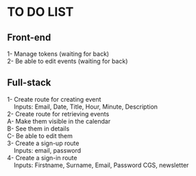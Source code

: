 # TO DO LIST  
  
## Front-end  
1- Manage tokens (waiting for back)  
2- Be able to edit events (waiting for back)  
  
  
## Full-stack  
1- Create route for creating event  
&nbsp;&nbsp;&nbsp;&nbsp;Inputs: Email, Date, Title, Hour, Minute, Description  
2- Create route for retrieving events  
    A- Make them visible in the calendar  
    B- See them in details  
    C- Be able to edit them  
3- Create a sign-up route  
&nbsp;&nbsp;&nbsp;&nbsp;Inputs: email, password  
4- Create a sign-in route  
&nbsp;&nbsp;&nbsp;&nbsp;Inputs: Firstname, Surname, Email, Password CGS, newsletter  
